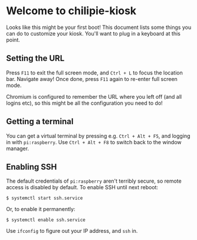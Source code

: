 # Welcome to chilipie-kiosk

Looks like this might be your first boot! This document lists some things you can do to customize your kiosk. You'll want to plug in a keyboard at this point.

## Setting the URL

Press `F11` to exit the full screen mode, and `Ctrl + L` to focus the location bar. Navigate away! Once done, press `F11` again to re-enter full screen mode.

Chromium is configured to remember the URL where you left off (and all logins etc), so this might be all the configuration you need to do!

## Getting a terminal

You can get a virtual terminal by pressing e.g. `Ctrl + Alt + F5`, and logging in with `pi:raspberry`. Use `Ctrl + Alt + F8` to switch back to the window manager.

## Enabling SSH

The default credentials of `pi:raspberry` aren't terribly secure, so remote access is disabled by default. To enable SSH until next reboot:

    $ systemctl start ssh.service

Or, to enable it permanently:

    $ systemctl enable ssh.service

Use `ifconfig` to figure out your IP address, and `ssh` in.
